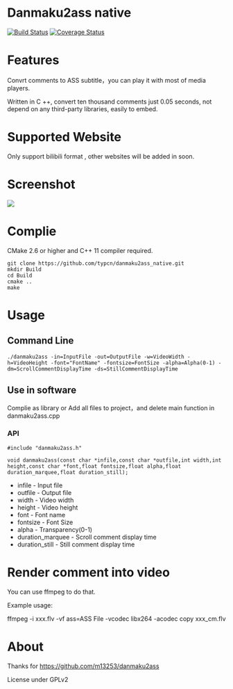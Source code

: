 # Danmaku2ass native

[![Build Status](https://travis-ci.org/typcn/danmaku2ass_native.svg?branch=master)](https://travis-ci.org/typcn/danmaku2ass_native)
[![Coverage Status](https://coveralls.io/repos/typcn/danmaku2ass_native/badge.svg)](https://coveralls.io/r/typcn/danmaku2ass_native)

# Features

Convrt comments to ASS subtitle，you can play it with most of media players.

Written in C ++, convert ten thousand comments just 0.05 seconds, not depend on any third-party libraries, easily to embed.


# Supported Website

Only support bilibili format , other websites will be added in soon.

# Screenshot

![](http://blog.eqoe.cn/images/1428559449093.png)

# Complie

CMake 2.6 or higher and C++ 11 compiler required.

    git clone https://github.com/typcn/danmaku2ass_native.git
    mkdir Build
    cd Build
    cmake ..
    make

# Usage

## Command Line

    ./danmaku2ass -in=InputFile -out=OutputFile -w=VideoWidth -h=VideoHeight -font="FontName" -fontsize=FontSize -alpha=Alpha(0-1) -dm=ScrollCommentDisplayTime -ds=StillCommentDisplayTime

## Use in software

Complie as library or Add all files to project，and delete main function in danmaku2ass.cpp

### API

    #include "danmaku2ass.h"
    
    void danmaku2ass(const char *infile,const char *outfile,int width,int height,const char *font,float fontsize,float alpha,float duration_marquee,float duration_still);

* infile - Input file
* outfile - Output file
* width - Video width
* height - Video height
* font - Font name
* fontsize - Font Size
* alpha - Transparency(0-1)
* duration_marquee - Scroll comment display time
* duration_still - Still comment display time

# Render comment into video

You can use ffmpeg to do that.

Example usage:

ffmpeg -i xxx.flv -vf ass=ASS File -vcodec libx264 -acodec copy xxx_cm.flv

# About

Thanks for https://github.com/m13253/danmaku2ass

License under GPLv2
